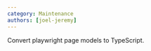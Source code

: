 ```yaml
---
category: Maintenance
authors: [joel-jeremy]
---
```


Convert playwright page models to TypeScript.
